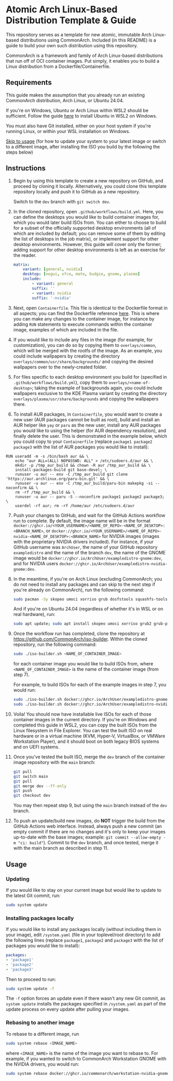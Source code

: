 # Atomic Arch Linux-Based Distribution Template & Guide

This repository serves as a template for new atomic, immutable Arch Linux-based distributions using CommonArch. Included (in this README) is a guide to build your own such distribution using this repository.

CommonArch is a framework and family of Arch Linux-based distributions that run off of OCI container images. Put simply, it enables you to build a Linux distribution from a Dockerfile/Containerfile.

## Requirements

This guide makes the assumption that you already run an existing CommonArch distribution, Arch Linux, or Ubuntu 24.04.

If you're on Windows, Ubuntu or Arch Linux within WSL2 should be sufficient. Follow the guide [here](https://canonical-ubuntu-wsl.readthedocs-hosted.com/en/latest/guides/install-ubuntu-wsl2/) to install Ubuntu in WSL2 on Windows.

You must also have Git installed, either on your host system if you're running Linux, or within your WSL installation on Windows.

[Skip to usage](#Usage) (for how to update your system to your latest image or switch to a different image, after installing the ISO you build by the following the steps below)

## Instructions

1. Begin by using this template to create a new repository on GitHub, and proceed by cloning it locally. Alternatively, you could clone this template repository locally and push it to GitHub as a new repository.

    Switch to the `dev` branch with `git switch dev`.

2. In the cloned repository, open `.github/workflows/build.yml`. Here, you can define the desktops you would like to build container images for, which you would later build ISOs from. You can either to choose to build for a subset of the officially supported desktop environments (all of which are included by default; you can remove some of them by editing the list of desktops in the job matrix), or implement support for other desktop environments. However, this guide will cover only the former; adding support for other desktop environments is left as an exercise for the reader.

    ```yaml
    matrix:
        variant: [general, nvidia]
        desktop: [nogui, xfce, mate, budgie, gnome, plasma]
        include:
            - variant: general
            suffix: ''
            - variant: nvidia
            suffix: '-nvidia'
    ```

3. Next, open `Containerfile`. This file is identical to the Dockerfile format in all aspects; you can find the Dockerfile reference [here](https://docs.docker.com/reference/dockerfile). This is where you can make any changes to the container image, for instance by adding `RUN` statements to execute commands within the container image, examples of which are included in the file.

4. If you would like to include any files in the image (for example, for customization), you can do so by copying them to `overlays/common`, which will be merged with the rootfs of the image. As an example, you could include wallpapers by creating the directory `overlays/common/usr/share/backgrounds/` and copying the desired wallpapers over to the newly-created folder.

5. For files specific to each desktop environment you build for (specified in `.github/workflows/build.yml`), copy them to `overlays/<name-of-desktop>`; taking the example of backgrounds again, you could include wallpapers exclusive to the KDE Plasma variant by creating the directory `overlays/plasma/usr/share/backgrounds` and copying the wallpapers there.

6. To install AUR packages, in `Containerfile`, you would want to create a new user (AUR packages cannot be built as root), build and install an AUR helper like `yay` or `paru` as the new user, install any AUR packages you would like to using the helper (for AUR dependency resolution), and finally delete the user. This is demonstrated in the example below, which you could copy to your `Containerfile` (replace `package1 package2 package3` with the list of AUR packages you would like to install):

```docker
RUN useradd -m -s /bin/bash aur && \
    echo "aur ALL=(ALL) NOPASSWD: ALL" > /etc/sudoers.d/aur && \
    mkdir -p /tmp_aur_build && chown -R aur /tmp_aur_build && \
    install-packages-build git base-devel; \
    runuser -u aur -- env -C /tmp_aur_build git clone 'https://aur.archlinux.org/paru-bin.git' && \
    runuser -u aur -- env -C /tmp_aur_build/paru-bin makepkg -si --noconfirm && \
    rm -rf /tmp_aur_build && \
    runuser -u aur -- paru -S --noconfirm package1 package2 package3; \
    userdel -rf aur; rm -rf /home/aur /etc/sudoers.d/aur
```

7. Push your changes to GitHub, and wait for the GitHub Actions workflow run to complete. By default, the image name will be in the format `docker://ghcr.io/<YOUR_USERNAME>/<NAME_OF_REPO>-<NAME_OF_DESKTOP>:<BRANCH_NAME>`, or `docker://ghcr.io/<YOUR_USERNAME>/<NAME_OF_REPO>-nvidia-<NAME_OF_DESKTOP>:<BRANCH_NAME>` for NVIDIA images (images with the proprietary NVIDIA drivers included). For instance, if your GitHub username was `ArchUser`, the name of your GitHub repository `exampledistro` and the name of the branch `dev`, the name of the GNOME image would be `docker://ghcr.io/ArchUser/exampledistro-gnome:dev`, and for NVIDIA users `docker://ghcr.io/ArchUser/exampledistro-nvidia-gnome:dev`.

8. In the meantime, if you're on Arch Linux (excluding CommonArch; you do not need to install any packages and can skip to the next step if you're already on CommonArch), run the following command:

    ```sh
    sudo pacman -Sy skopeo umoci xorriso grub dosfstools squashfs-tools
    ```

    And if you're on Ubuntu 24.04 (regardless of whether it's in WSL or on real hardware), run:

    ```sh
    sudo apt update; sudo apt install skopeo umoci xorriso grub2 grub-pc grub-efi-amd64 dosfstools systemd-container squashfs-tools
    ```

9. Once the workflow run has completed, clone the repository at https://github.com/CommonArch/iso-builder. Within the cloned repository, run the following command:

    ```sh
    sudo ./iso-builder.sh <NAME_OF_CONTAINER_IMAGE>
    ```

    for each container image you would like to build ISOs from, where `<NAME_OF_CONTAINER_IMAGE>` is the name of the container image (from step 7).

    For example, to build ISOs for each of the example images in step 7, you would run:
    ```sh
    sudo ./iso-builder.sh docker://ghcr.io/ArchUser/exampledistro-gnome:dev
    sudo ./iso-builder.sh docker://ghcr.io/ArchUser/exampledistro-nvidia-gnome:dev
    ```

10. Voila! You should now have installable live ISOs for each of those container images in the current directory. If you're on Windows and completed this guide in WSL2, you can copy the built ISOs from the Linux filesystem in File Explorer. You can test the built ISO on real hardware or in a virtual machine (KVM, Hyper-V, VirtualBox, or VMWare Workstation Player), and it should boot on both legacy BIOS systems and on UEFI systems.

11. Once you've tested the built ISO, merge the `dev` branch of the container image repository with the `main` branch:

    ```sh
    git pull
    git switch main
    git pull
    git merge dev --ff-only
    git push
    git checkout dev
    ```

    You may then repeat step 9, but using the `main` branch instead of the `dev` branch.

12. To push an update/build new images, do **NOT** trigger the build from the GitHub Actions web interface. Instead, always push a new commit (an empty commit if there are no changes and it's only to keep your images up-to-date with the base images; example: `git commit --allow-empty -m "ci: build"`). Commit to the `dev` branch, and once tested, merge it with the main branch as described in step 11.

## Usage

### Updating

If you would like to stay on your current image but would like to update to the latest Git commit, run:

```sh
sudo system update
```

### Installing packages locally

If you would like to install any packages locally (without including them in your image), edit `/system.yaml` (file in your toplevel/root directory) to add the following lines (replace `package1`, `package2` and `package3` with the list of packages you would like to install):

```yaml
packages:
- 'package1'
- 'package2'
- 'package3'
```

Then to proceed to run:
```sh
sudo system update -f
```

The `-f` option forces an update even if there wasn't any new Git commit, as `system update` installs the packages specified in `/system.yaml` as part of the update process on every update after pulling your images.

### Rebasing to another image

To rebase to a different image, run

```sh
sudo system rebase <IMAGE_NAME>
```

where `<IMAGE_NAME>` is the name of the image you want to rebase to. For example, if you wanted to switch to CommonArch Workstation GNOME with the NVIDIA drivers, you would run:

```sh
sudo system rebase docker://ghcr.io/commonarch/workstation-nvidia-gnome:main
```
